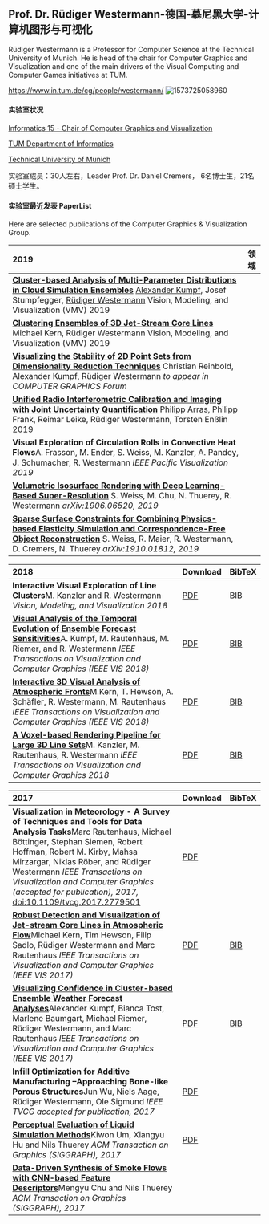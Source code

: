 ## Prof. Dr. Rüdiger Westermann-德国-慕尼黑大学-计算机图形与可视化

Rüdiger Westermann is a Professor for Computer Science at the Technical University of Munich. He is head of the chair for Computer Graphics and Visualization and one of the main drivers of the Visual Computing and Computer Games initiatives at TUM.

https://www.in.tum.de/cg/people/westermann/  ![1573725058960](D:\Notes\raw_images\1573725058960.png)



#### 实验室状况

[Informatics 15 - Chair of Computer Graphics and Visualization](https://www.in.tum.de/en/cg/startseite/)

[TUM Department of Informatics](http://www.in.tum.de/en/)

[Technical University of Munich](http://www.tum.de/en/)

实验室成员：30人左右，Leader Prof. Dr. Daniel Cremers， 6名博士生，21名硕士学生。



#### 实验室最近发表 PaperList

Here are selected publications of the Computer Graphics & Visualization Group.

| 2019                                                         | 领域 |
| :----------------------------------------------------------- | ---- |
| [**Cluster-based Analysis of Multi-Parameter Distributions in Cloud Simulation Ensembles**](https://www.in.tum.de/cg/research/publications/2019/cluster-based-analysis-of-multi-parameter-distributions-in-cloud-simulation-ensembles/) [Alexander Kumpf](https://www.in.tum.de/cg/people/kumpf/), Josef Stumpfegger, [Rüdiger Westermann](https://www.in.tum.de/cg/people/westermann/) Vision, Modeling, and Visualization (VMV) 2019 |      |
| [**Clustering Ensembles of 3D Jet-Stream Core Lines**](https://www.in.tum.de/cg/research/publications/2019/clustering-ensembles-of-3d-jet-stream-core-lines/) Michael Kern, Rüdiger Westermann Vision, Modeling, and Visualization (VMV) 2019 |      |
| [**Visualizing the Stability of 2D Point Sets from Dimensionality Reduction Techniques**](https://www.in.tum.de/cg/research/publications/2019/visualizing-the-stability-of-2d-point-sets-from-dimensionality-reduction-techniques/) Christian Reinbold, Alexander Kumpf, Rüdiger Westermann *to appear in COMPUTER GRAPHICS Forum* |      |
| [**Unified Radio Interferometric Calibration and Imaging with Joint Uncertainty Quantification**](https://www.in.tum.de/cg/research/publications/2019/unified-radio-interferometric-calibration-and-imaging-with-joint-uncertainty-quantification/) Philipp Arras, Philipp Frank, Reimar Leike, Rüdiger Westermann, Torsten Enßlin 2019 |      |
| **Visual Exploration of Circulation Rolls in Convective Heat Flows**A. Frasson, M. Ender, S. Weiss, M. Kanzler, A. Pandey, J. Schumacher, R. Westermann *IEEE Pacific Visualization 2019* |      |
| [**Volumetric Isosurface Rendering with Deep Learning-Based Super-Resolution**](https://www.in.tum.de/cg/research/publications/2019/volumetric-isosurface-rendering-with-deep-learning-based-super-resolution/) S. Weiss, M. Chu, N. Thuerey, R. Westermann *arXiv:1906.06520, 2019* |      |
| [**Sparse Surface Constraints for Combining Physics-based Elasticity Simulation and Correspondence-Free Object Reconstruction**](https://www.in.tum.de/cg/research/publications/2019/sparse-surface-constraints-for-combining-physics-based-elasticity-simulation-and-correspondence-free-object-reconstruction/) S. Weiss, R. Maier, R. Westermann, D. Cremers, N. Thuerey *arXiv:1910.01812, 2019* |      |



| 2018                                                         | Download                                                     | BibTeX                                                       |
| :----------------------------------------------------------- | :----------------------------------------------------------- | :----------------------------------------------------------- |
| **Interactive Visual Exploration of Line Clusters**M. Kanzler and R. Westermann *Vision, Modeling, and Visualization 2018* | [PDF](https://www.in.tum.de/fileadmin/w00bws/cg/Research/Publications/2018/Interactive_Visual_Exploration/ClusterHull.pdf) | BIB                                                          |
| [**Visual Analysis of the Temporal Evolution of Ensemble Forecast Sensitivities**](https://www.in.tum.de/cg/research/publications/2018/visual-analysis-of-the-temporal-evolution-of-ensemble-forecast-sensitivities/)A. Kumpf, M. Rautenhaus, M. Riemer, and R. Westermann *IEEE Transactions on Visualization and Computer Graphics (IEEE VIS 2018)* | [PDF](https://www.in.tum.de/fileadmin/w00bws/cg/Research/Publications/2018/ESAWorkflow/Preprint_Correlation_wDOI.pdf) | [BIB](https://www.in.tum.de/fileadmin/w00bws/cg/Research/Publications/2018/ESAWorkflow/bib.txt) |
| [**Interactive 3D Visual Analysis of Atmospheric Fronts**](https://www.in.tum.de/cg/research/publications/2018/interactive-3d-visual-analysis-of-atmospheric-fronts/)M.Kern, T. Hewson, A. Schäfler, R. Westermann, M. Rautenhaus *IEEE Transactions on Visualization and Computer Graphics (IEEE VIS 2018)* | [PDF](https://www.in.tum.de/fileadmin/w00bws/cg/Research/Publications/2018/Atmospheric_Fronts/kern_fronts_vis2018.pdf) | [BIB](https://www.in.tum.de/fileadmin/w00bws/cg/Research/Publications/2018/Atmospheric_Fronts/kern_fronts.bib) |
| [**A Voxel-based Rendering Pipeline for Large 3D Line Sets**](https://www.in.tum.de/cg/research/publications/2018/a-voxel-based-rendering-pipeline-for-large-3d-line-sets/)M. Kanzler, M. Rautenhaus, R. Westermann *IEEE Transactions on Visualization and Computer Graphics 2018* | [PDF](https://www.in.tum.de/fileadmin/w00bws/cg/Research/Publications/2018/LineRaycast/Kanzler2018.pdf) | [BIB](https://www.in.tum.de/fileadmin/w00bws/cg/Research/Publications/2018/LineRaycast/bibtex.bib) |



| 2017                                                         | Download                                                     | BibTeX                                                       |
| :----------------------------------------------------------- | :----------------------------------------------------------- | :----------------------------------------------------------- |
| **Visualization in Meteorology - A Survey of Techniques and Tools for Data Analysis Tasks**Marc Rautenhaus, Michael Böttinger, Stephan Siemen, Robert Hoffman, Robert M. Kirby, Mahsa Mirzargar, Niklas Röber, and Rüdiger Westermann *IEEE Transactions on Visualization and Computer Graphics (accepted for publication), 2017,* [doi:10.1109/tvcg.2017.2779501](http://dx.doi.org/10.1109/tvcg.2017.2779501) | [PDF](https://www.in.tum.de/fileadmin/w00bws/cg/Research/Publications/2017/RautenhausEtAl_2017_VisInMetSurvey_Preprint.pdf) |                                                              |
| [**Robust Detection and Visualization of Jet-stream Core Lines in Atmospheric Flow**](https://www.in.tum.de/cg/research/publications/2017/robust-detection-and-visualization-of-jet-stream-core-lines/)Michael Kern, Tim Hewson, Filip Sadlo, Rüdiger Westermann and Marc Rautenhaus *IEEE Transactions on Visualization and Computer Graphics (IEEE VIS 2017)* | [PDF](https://www.in.tum.de/fileadmin/w00bws/cg/Research/Publications/2017/Jetcore_Detection/kern_jetcores_vis2017.pdf) | [BIB](https://www.in.tum.de/fileadmin/w00bws/cg/Research/Publications/2017/Jetcore_Detection/kern_jetcores.bib) |
| [**Visualizing Confidence in Cluster-based Ensemble Weather Forecast Analyses**](https://www.in.tum.de/cg/research/publications/2017/visualizing-confidence-in-cluster-based-ensemble-weather-forecast-analyses/)Alexander Kumpf, Bianca Tost, Marlene Baumgart, Michael Riemer, Rüdiger Westermann, and Marc Rautenhaus *IEEE Transactions on Visualization and Computer Graphics (IEEE VIS 2017)* | [PDF](https://www.in.tum.de/fileadmin/w00bws/cg/Research/Publications/2017/Cluster_Confidence/kumpf_etal_clustering_2017_wdoi.pdf) | [BIB](https://www.in.tum.de/fileadmin/w00bws/cg/Research/Publications/2017/Cluster_Confidence/VIS17Clustering.bib) |
| **Infill Optimization for Additive Manufacturing –Approaching Bone-like Porous Structures**Jun Wu, Niels Aage, Rüdiger Westermann, Ole Sigmund *IEEE TVCG accepted for publication, 2017* | [PDF](https://www.in.tum.de/fileadmin/w00bws/cg/Research/Publications/2017/infill-optimization-additive.pdf) |                                                              |
| [**Perceptual Evaluation of Liquid Simulation Methods**](https://www.in.tum.de/cg/research/publications/2017/perceptual-evaluation-of-liquid-simulation-methods/)Kiwon Um, Xiangyu Hu and Nils Thuerey *ACM Transaction on Graphics (SIGGRAPH), 2017* | [PDF](https://www.in.tum.de/fileadmin/w00bws/cg/Research/Publications/2017/um2017sig.pdf) |                                                              |
| [**Data-Driven Synthesis of Smoke Flows with CNN-based Feature Descriptors**](https://www.in.tum.de/cg/research/publications/2017/data-driven-synthesis-of-smoke-flows-with-cnn-based-feature-descriptors/)Mengyu Chu and Nils Thuerey *ACM Transaction on Graphics (SIGGRAPH), 2017* |                                                              |                                                              |

